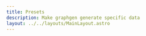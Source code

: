 ```yaml
---
title: Presets
description: Make graphgen generate specific data
layout: ../../layouts/MainLayout.astro
---
```

